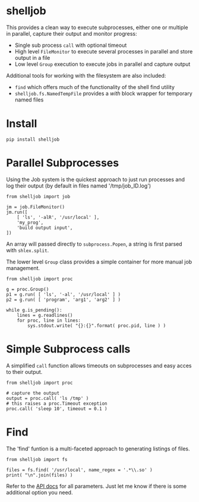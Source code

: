 # shelljob

This provides a clean way to execute subprocesses, either one or multiple in parallel, capture their output and monitor progress:

- Single sub process `call` with optional timeout
- High level `FileMonitor` to execute several processes in parallel and store output in a file
- Low level `Group` execution to execute jobs in parallel and capture output

Additional tools for working with the filesystem are also included: 

- `find` which offers much of the functionality of the shell find utility
- `shelljob.fs.NamedTempFile` provides a _with_ block wrapper for temporary named files


# Install

```
pip install shelljob
```

# Parallel Subprocesses

Using the Job system is the quickest approach to just run processes and log their output (by default in files named '/tmp/job_ID.log')

````
from shelljob import job

jm = job.FileMonitor()
jm.run([
	[ 'ls', '-alR', '/usr/local' ],
	'my_prog',
	'build output input',
])
````

An array will passed directly to `subprocess.Popen`, a string is first parsed with `shlex.split`.

The lower level `Group` class provides a simple container for more manual job management.

````
from shelljob import proc

g = proc.Group()
p1 = g.run( [ 'ls', '-al', '/usr/local' ] )
p2 = g.run( [ 'program', 'arg1', 'arg2' ] )

while g.is_pending():
	lines = g.readlines()
	for proc, line in lines:
		sys.stdout.write( "{}:{}".format( proc.pid, line ) )
````

# Simple Subprocess calls

A simplified `call` function allows timeouts on subprocesses and easy acces to their output.

````
from shelljob import proc

# capture the output
output = proc.call( 'ls /tmp' )
# this raises a proc.Timeout exception
proc.call( 'sleep 10', timeout = 0.1 )
````

# Find

The 'find' funtion is a multi-faceted approach to generating listings of files.

````
from shelljob import fs

files = fs.find( '/usr/local', name_regex = '.*\\.so' )
print( "\n".join(files) )
````

Refer to the [API docs](http://pythonhosted.org/shelljob/) for all parameters. Just let me know if there is some additional option you need.


